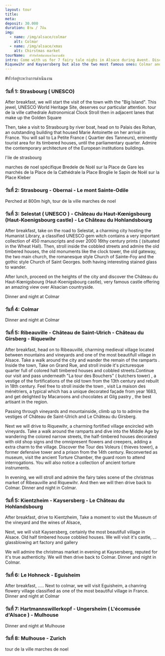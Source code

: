 ```yaml
---
layout: tour
title: 
meta: 
deposit: 30.000
duration: 8วัน / 7คืน
img: 
  - name: /img/alsace/colmar
    alt: Colmar
  - name: /img/alsace/xmas
    alt: Chirstmas market
tourName:  ทัวร์คริสต์มาสแคว้นอาลซัส
intro: Come with us for 7 fairy tale nighs in Alsace during Avent. Discover the magic of christmas market in small reputed villages of Alsace like Ribeauville 
Riquewihr and Kaysersberg but also the two most famous ones: Colmar and Strasbourg. Welcome to the Magic of christmas in Alsace. 
---
```


#ทัวร์อยู่ระหว่างการดำเนินงาน

### วันที่ 1: Strasbourg ( UNESCO)
After breakfast, we will start the visit of the town with the "Big Island". This jewel,  UNESCO World Heritage Site, deserves our particular attention.
tour de la ville
   cathedrale
  Astronomical Clock
 Stroll then in adjacent lanes that make up the Golden Square

 Then, take  a visit to Strasbourg by river boat, head on to Palais des Rohan, an outstanding building that housed Marie Antoinette on her arrival in France. You will sail to La Petite France ( Quartier des Tanneurs), eminently tourist area for its timbered houses, until the parliamentary quarter. Admire the contemporary architecture of the European institutions buildings.

   l'ile de strasbourg

marches de noel
   spécifique Bredele de Noël sur la Place de Gare
   les marchés de la Place de la Cathédrale
   la Place Broglie
   le Sapin de Noël sur la Place Kleber

### วันที่ 2:   Strasbourg - Obernai - Le mont Sainte-Odile 

 Perched at 800m high, 
   tour de la ville
   marches de noel

### วันที่ 3: Selestat ( UNESCO ) - Château du Haut-Kœnigsbourg (Haut-Koenigsbourg castle) - Le Château du Hohlandsbourg 
After breakfast, take on the road to Selestat, a charming city hosting the Humanist Library, a classified UNESCO gem witch contains a very important collection of 450 manuscripts and over 2000 16thy century prints ( (situated in the Wheat Hall). Then,  stroll inside the cobbled streets and admire the old timbered houses, the old monuments like the clock tower, the old gateway, the two main church,  the romanesque style Church of Sainte-Foy and the gothic style Church of Saint Georges. both having interesting stained glass to wander. 

After lunch, proceed on the heights of the city and discover the  Château du Haut-Kœnigsbourg (Haut-Koenigsbourg castle), very famous castle offering an amazing view over Alsacian countryside.

Dinner and night at Colmar

### วันที่ 4: Colmar 

Dinner and night at Colmar

### วันที่ 5:   Ribeauville - Château de Saint-Ulrich - Château du Girsberg - Riquewihr 

After breakfast, head on to Ribeauvillé,  charming medieval village located between mountains and vineyards and one of the most beautifull village in Alsace. Take a walk around the city and wander the remain of the ramparts . Inside the town, Take on Grand Rue, and stroll inside it's picturesque quarter full of colored halt timbered houses and cobbled streets.Continue our visit and pass underneath "La tour des Bouchers" ( butchers tower)  , a vestige of the fortifications of the old town from the 13th century and rebuilt in 18th century.
Feel free to stroll inside the town , visit La maison des ménétriers, a typical which has a unique decorated façade from year 1683, and get delighted by Macaroons and chocolates at Gilg pastry , the best artisant in the region. 

Passing through vineyards and mountainside,  climb up to to admire the vestiges of Château de Saint-Ulrich and Le Château du Girsberg. 

Next we will drive to Riquewihr, a charming fortified village encircled with vineyards. Take a walk around the ramparts and dive into the Middle Age by wandering the colored narrow streets, the half-timbered houses decorated with old shop signs and the omnipresent flowers and creepers, adding a extra charm to the village. Discover the Tour des Voleurs ( thieves tower), a former defensive tower and a prison from the 14th century.  Reconverted as museum, visit the ancient Torture Chamber, the guard room to attend interrogations. You will also notice a collection of ancient torture instruments.

In evening, we will stroll and admire the fairy tales scene of the christmas market of Ribeauville and  Riquewihr. 
And then we will then drive back to Colmar. Dinner and night in Colmar.

### วันที่ 5:  Kientzheim - Kaysersberg - Le Château du Hohlandsbourg

After breakfast, drive to Kientzheim, 
Take a moment to visit the Museum of the vineyard and the wines of Alsace, 

Next, we will visit Kaysersberg, certainly the most beautifull village in Alsace. 
Old half timbered house cobbled houses.  We will visit it's castle, ...  glassblowing art factory and gallery

We will admire the christmas market in evening at Kaysersberg, reputed for it's true authenticity. 
We will then drive back to Colmar. Dinner and night in Colmar.

### วันที่ 6: Le Hohneck - Eguisheim
After breakfast, .....
Next to colmar, we will visit Eguisheim,  a chanring flowery village classified as one of the most beautiful village in France.
Dinner and night at Colmar

### วันที่ 7:  Hartmannswillerkopf - Ungersheim ( L'écomusée d'Alsace ) - Mulhouse

Dinner and night at Mulhouse

### วันที่ 8: Mulhouse - Zurich
tour de la ville
marches de noel


